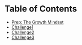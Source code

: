 # Table of Contents
- [Prep: The Growth Mindset](/Challenges/)
- [Challenge1](Challenge1.py)
- [Challenge2](Challenge2.py)
- [Challenge3](Challenge3.py)

